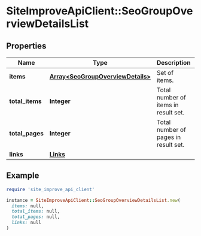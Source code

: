 # SiteImproveApiClient::SeoGroupOverviewDetailsList

## Properties

| Name | Type | Description | Notes |
| ---- | ---- | ----------- | ----- |
| **items** | [**Array&lt;SeoGroupOverviewDetails&gt;**](SeoGroupOverviewDetails.md) | Set of items. |  |
| **total_items** | **Integer** | Total number of items in result set. |  |
| **total_pages** | **Integer** | Total number of pages in result set. |  |
| **links** | [**Links**](Links.md) |  | [optional] |

## Example

```ruby
require 'site_improve_api_client'

instance = SiteImproveApiClient::SeoGroupOverviewDetailsList.new(
  items: null,
  total_items: null,
  total_pages: null,
  links: null
)
```

